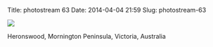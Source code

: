 Title: photostream 63
Date: 2014-04-04 21:59
Slug: photostream-63

[![](http://martinfowler.com/photos/63.jpg)](http://martinfowler.com/photos/63.html)

</p>

</p>

Heronswood, Mornington Peninsula, Victoria, Australia

</p>

